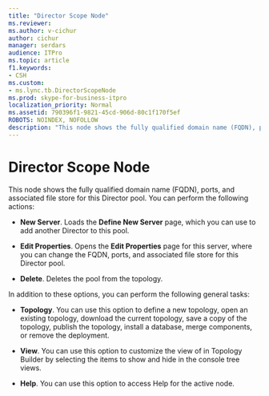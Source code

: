 ```yaml
---
title: "Director Scope Node"
ms.reviewer: 
ms.author: v-cichur
author: cichur
manager: serdars
audience: ITPro
ms.topic: article
f1.keywords:
- CSH
ms.custom:
- ms.lync.tb.DirectorScopeNode
ms.prod: skype-for-business-itpro
localization_priority: Normal
ms.assetid: 790396f1-9821-45cd-906d-80c1f170f5ef
ROBOTS: NOINDEX, NOFOLLOW
description: "This node shows the fully qualified domain name (FQDN), ports, and associated file store for this Director pool. You can perform the following actions:"
---
```


# Director Scope Node
 
This node shows the fully qualified domain name (FQDN), ports, and associated file store for this Director pool. You can perform the following actions:
  
- **New Server**. Loads the **Define New Server** page, which you can use to add another Director to this pool.
    
- **Edit Properties**. Opens the **Edit Properties** page for this server, where you can change the FQDN, ports, and associated file store for this Director pool.
    
- **Delete**. Deletes the pool from the topology.
    
In addition to these options, you can perform the following general tasks:
  
- **Topology**. You can use this option to define a new topology, open an existing topology, download the current topology, save a copy of the topology, publish the topology, install a database, merge components, or remove the deployment.
    
- **View**. You can use this option to customize the view of in Topology Builder by selecting the items to show and hide in the console tree views.
    
- **Help**. You can use this option to access Help for the active node.
    

